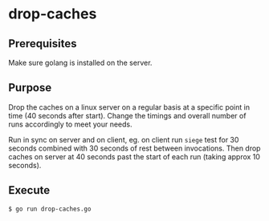 # drop-caches

## Prerequisites

Make sure golang is installed on the server.

## Purpose

Drop the caches on a linux server on a regular basis at a specific point in time (40 seconds after start). Change the timings and overall number of runs accordingly to meet your needs.

Run in sync on server and on client, eg. on client run `siege` test for 30 seconds combined with 30 seconds of rest between invocations. Then drop caches on server at 40 seconds past the start of each run (taking approx 10 seconds).

## Execute

```
$ go run drop-caches.go
```
